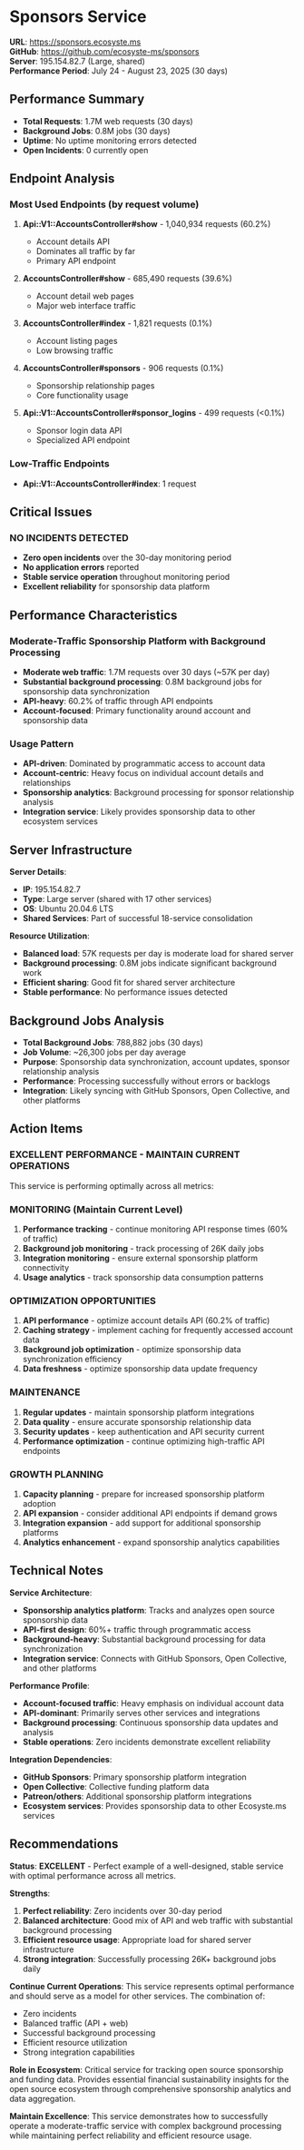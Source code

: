 # Sponsors Service

**URL**: https://sponsors.ecosyste.ms  
**GitHub**: https://github.com/ecosyste-ms/sponsors  
**Server**: 195.154.82.7 (Large, shared)  
**Performance Period**: July 24 - August 23, 2025 (30 days)

## Performance Summary

- **Total Requests**: 1.7M web requests (30 days)
- **Background Jobs**: 0.8M jobs (30 days)
- **Uptime**: No uptime monitoring errors detected
- **Open Incidents**: 0 currently open

## Endpoint Analysis

### Most Used Endpoints (by request volume)

1. **Api::V1::AccountsController#show** - 1,040,934 requests (60.2%)
   - Account details API
   - Dominates all traffic by far
   - Primary API endpoint

2. **AccountsController#show** - 685,490 requests (39.6%)
   - Account detail web pages
   - Major web interface traffic

3. **AccountsController#index** - 1,821 requests (0.1%)
   - Account listing pages
   - Low browsing traffic

4. **AccountsController#sponsors** - 906 requests (0.1%)
   - Sponsorship relationship pages
   - Core functionality usage

5. **Api::V1::AccountsController#sponsor_logins** - 499 requests (<0.1%)
   - Sponsor login data API
   - Specialized API endpoint

### Low-Traffic Endpoints

- **Api::V1::AccountsController#index**: 1 request

## Critical Issues

###   **NO INCIDENTS DETECTED**
- **Zero open incidents** over the 30-day monitoring period
- **No application errors** reported
- **Stable service operation** throughout monitoring period
- **Excellent reliability** for sponsorship data platform

## Performance Characteristics

### **Moderate-Traffic Sponsorship Platform with Background Processing**
- **Moderate web traffic**: 1.7M requests over 30 days (~57K per day)
- **Substantial background processing**: 0.8M background jobs for sponsorship data synchronization
- **API-heavy**: 60.2% of traffic through API endpoints
- **Account-focused**: Primary functionality around account and sponsorship data

### **Usage Pattern**
- **API-driven**: Dominated by programmatic access to account data
- **Account-centric**: Heavy focus on individual account details and relationships
- **Sponsorship analytics**: Background processing for sponsor relationship analysis
- **Integration service**: Likely provides sponsorship data to other ecosystem services

## Server Infrastructure

**Server Details**:
- **IP**: 195.154.82.7
- **Type**: Large server (shared with 17 other services)
- **OS**: Ubuntu 20.04.6 LTS
- **Shared Services**: Part of successful 18-service consolidation

**Resource Utilization**:
- **Balanced load**: 57K requests per day is moderate load for shared server
- **Background processing**: 0.8M jobs indicate significant background work
- **Efficient sharing**: Good fit for shared server architecture
- **Stable performance**: No performance issues detected

## Background Jobs Analysis

- **Total Background Jobs**: 788,882 jobs (30 days)
- **Job Volume**: ~26,300 jobs per day average
- **Purpose**: Sponsorship data synchronization, account updates, sponsor relationship analysis
- **Performance**: Processing successfully without errors or backlogs
- **Integration**: Likely syncing with GitHub Sponsors, Open Collective, and other platforms

## Action Items

###   **EXCELLENT PERFORMANCE - MAINTAIN CURRENT OPERATIONS**

This service is performing optimally across all metrics:

### **MONITORING (Maintain Current Level)**
1. **Performance tracking** - continue monitoring API response times (60% of traffic)
2. **Background job monitoring** - track processing of 26K daily jobs
3. **Integration monitoring** - ensure external sponsorship platform connectivity
4. **Usage analytics** - track sponsorship data consumption patterns

###      **OPTIMIZATION OPPORTUNITIES**
1. **API performance** - optimize account details API (60.2% of traffic)
2. **Caching strategy** - implement caching for frequently accessed account data
3. **Background job optimization** - optimize sponsorship data synchronization efficiency
4. **Data freshness** - optimize sponsorship data update frequency

### **MAINTENANCE**
1. **Regular updates** - maintain sponsorship platform integrations
2. **Data quality** - ensure accurate sponsorship relationship data
3. **Security updates** - keep authentication and API security current
4. **Performance optimization** - continue optimizing high-traffic API endpoints

### **GROWTH PLANNING**
1. **Capacity planning** - prepare for increased sponsorship platform adoption
2. **API expansion** - consider additional API endpoints if demand grows
3. **Integration expansion** - add support for additional sponsorship platforms
4. **Analytics enhancement** - expand sponsorship analytics capabilities

## Technical Notes

**Service Architecture**:
- **Sponsorship analytics platform**: Tracks and analyzes open source sponsorship data
- **API-first design**: 60%+ traffic through programmatic access
- **Background-heavy**: Substantial background processing for data synchronization
- **Integration service**: Connects with GitHub Sponsors, Open Collective, and other platforms

**Performance Profile**:
- **Account-focused traffic**: Heavy emphasis on individual account data
- **API-dominant**: Primarily serves other services and integrations
- **Background processing**: Continuous sponsorship data updates and analysis
- **Stable operations**: Zero incidents demonstrate excellent reliability

**Integration Dependencies**:
- **GitHub Sponsors**: Primary sponsorship platform integration
- **Open Collective**: Collective funding platform data
- **Patreon/others**: Additional sponsorship platform integrations
- **Ecosystem services**: Provides sponsorship data to other Ecosyste.ms services

## Recommendations

**Status**:   **EXCELLENT** - Perfect example of a well-designed, stable service with optimal performance across all metrics.

**Strengths**:
1. **Perfect reliability**: Zero incidents over 30-day period
2. **Balanced architecture**: Good mix of API and web traffic with substantial background processing
3. **Efficient resource usage**: Appropriate load for shared server infrastructure
4. **Strong integration**: Successfully processing 26K+ background jobs daily

**Continue Current Operations**:
This service represents optimal performance and should serve as a model for other services. The combination of:
- Zero incidents
- Balanced traffic (API + web)
- Successful background processing
- Efficient resource utilization
- Strong integration capabilities

**Role in Ecosystem**: Critical service for tracking open source sponsorship and funding data. Provides essential financial sustainability insights for the open source ecosystem through comprehensive sponsorship analytics and data aggregation.

**Maintain Excellence**: This service demonstrates how to successfully operate a moderate-traffic service with complex background processing while maintaining perfect reliability and efficient resource usage.